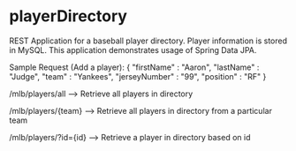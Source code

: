 # playerDirectory
REST Application for a baseball player directory. Player information is stored in MySQL. This application demonstrates usage of Spring Data JPA. 

Sample Request (Add a player):
{
  "firstName" : "Aaron",
  "lastName" : "Judge",
  "team" : "Yankees",
  "jerseyNumber" : "99",
  "position" : "RF"
}

/mlb/players/all --> Retrieve all players in directory

/mlb/players/{team} --> Retrieve all players in directory from a particular team

/mlb/players/?id={id} --> Retrieve a player in directory based on id
